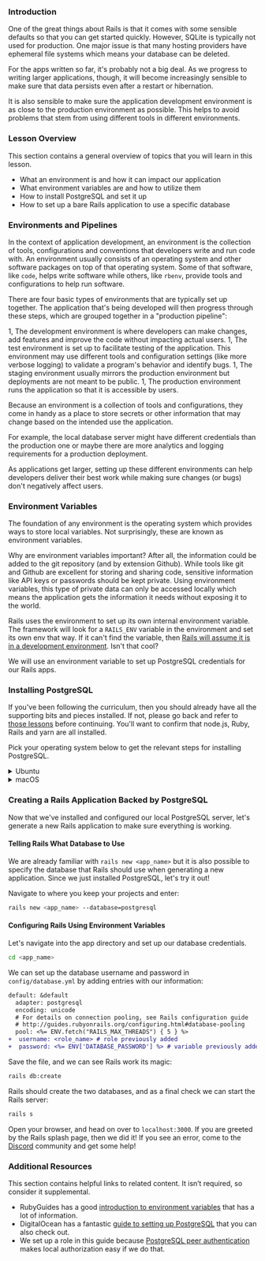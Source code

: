 ### Introduction

One of the great things about Rails is that it comes with some sensible defaults so that you can get started quickly. However, SQLite is typically not used for production. One major issue is that many hosting providers have ephemeral file systems which means your database can be deleted.

For the apps written so far, it's probably not a big deal. As we progress to writing larger applications, though, it will become increasingly sensible to make sure that data persists even after a restart or hibernation.

It is also sensible to make sure the application development environment is as close to the production environment as possible. This helps to avoid problems that stem from using different tools in different environments.

### Lesson Overview

This section contains a general overview of topics that you will learn in this lesson.

-  What an environment is and how it can impact our application
-  What environment variables are and how to utilize them
-  How to install PostgreSQL and set it up
-  How to set up a bare Rails application to use a specific database

### Environments and Pipelines

In the context of application development, an environment is the collection of tools, configurations and conventions that developers write and run code with. An environment usually consists of an operating system and other software packages on top of that operating system. Some of that software, like `code`, helps write software while others, like `rbenv`, provide tools and configurations to help run software.

There are four basic types of environments that are typically set up together. The application that's being developed will then progress through these steps, which are grouped together in a "production pipeline":

1,  The development environment is where developers can make changes, add features and improve the code without impacting actual users.
1,  The test environment is set up to facilitate testing of the application. This environment may use different tools and configuration settings (like more verbose logging) to validate a program's behavior and identify bugs.
1,  The staging environment usually mirrors the production environment but deployments are not meant to be public.
1,  The production environment runs the application so that it is accessible by users.

Because an environment is a collection of tools and configurations, they come in handy as a place to store secrets or other information that may change based on the intended use the application.

For example, the local database server might have different credentials than the production one or maybe there are more analytics and logging requirements for a production deployment.

As applications get larger, setting up these different environments can help developers deliver their best work while making sure changes (or bugs) don't negatively affect users.

### Environment Variables
The foundation of any environment is the operating system which provides ways to store local variables. Not surprisingly, these are known as environment variables.

Why are environment variables important? After all, the information could be added to the git repository (and by extension Github). While tools like git and Github are excellent for storing and sharing code, sensitive information like API keys or passwords should be kept private. Using environment variables, this type of private data can only be accessed locally which means the application gets the information it needs without exposing it to the world.

Rails uses the environment to set up its own internal environment variable. The framework will look for a `RAILS_ENV` variable in the environment and set its own env that way. If it can't find the variable, then [Rails will assume it is in a development environment](https://github.com/rails/rails/blob/main/railties/lib/rails.rb#L67). Isn't that cool?

We will use an environment variable to set up PostgreSQL credentials for our Rails apps.

### Installing PostgreSQL

If you've been following the curriculum, then you should already have all the supporting bits and pieces installed. If not, please go back and refer to [those lessons](https://www.theodinproject.com/lessons/installation_lessons) before continuing. You'll want to confirm that node.js, Ruby, Rails and yarn are all installed.

Pick your operating system below to get the relevant steps for installing PostgreSQL.

<details markdown="block">
<summary class="dropDown-header">Ubuntu
</summary>

### Step 1: Make sure the system is up to date
Before installing PostgreSQL, it's a good idea to make sure the operating system is up to date.

<div class="lesson-note" markdown="1">
#### Note
We will be using `sudo` quite a bit. As you follow these instructions, you may be (re-)prompted for your password. Remember that there will be no visual feedback when you type in your password.
</div>

To update our system, type in these commands:

~~~~bash
sudo apt update && sudo apt upgrade
~~~~

Be sure to review any prompts before pressing `Y` and `Enter`. While they typically advise you about additional space required for updates, this might not be the case!

### Step 2: Install the PostgreSQL packages
After our system is up to date, we will install the packages for PostgreSQL.

~~~bash
sudo apt install postgresql postgresql-contrib libpq-dev
~~~

After installation is complete, let's start the server using this command:

~~~bash
sudo systemctl start postgresql.service
~~~

If you are unsure about whether `postgresql` is active, it's possible to check with this command:

~~~bash
service postgresql status
~~~

Got an error, or don't see an active service? Come visit the [Discord](https://discord.gg/V75WSQG) for some help!

If postgre is active, you can press `Q` to quit the status screen and move on to the next step.

### Step 3: Setting up PostgreSQL
PostgreSQL is now running, but we have to configure it in order to be able to use it with our local Rails applications.

#### 3.1 PostgreSQL Roles
PostgreSQL authenticates via roles. A role is like a user and the default installation has set up a `postgres` role that we can use to interact with the database server. This is great, but that would mean having to switch to that role every time we wanted to do something with the database server.

Instead, we will set up our own user to avoid switching to `postgres` all the time.

<div class="lesson-note" markdown="1">
#### IMPORTANT
You'll want to take note of your Linux username so we can create the right role! The terminal prompt, by default, is configured in this format:

~~~bash
<linux_username>@<machine_name>: 
~~~
</div>

#### 3.2 Creating a New Role
With all your information ready, let's create a role in Postgre! The command to do so is:

~~~bash
sudo -i -u postgres createuser --interactive
~~~

Make sure that you enter your Linux user name as the name of the role, and be sure to make that user a superuser. Setting up a role this way means that we leverage "peer authentication" which makes using the local database very easy from Rails.

#### 3.3 Creating the Role Database
One other important step in setting up Postgre is that each role must have its own database of the same name. Without it, the role we just created will not be able to log in or interact with the Postgre server.

You can try to run `psql` now, but you will get an error that the database does not exist. Not to worry, let's create one to resolve fix this:

~~~bash
sudo -i -u postgres createdb <linux_username>
~~~

Now our role is fully set up: we've got `<role_name>` and that role has a database.

#### 3.4 Securing Our New Role
One important thing that we have to do is to set up a password for our new role so that the data is protected. Now that our role is set up, we can actually use it to administer the Postgre server. All you have to do is enter this command to get into the PostgreSQL prompt:

~~~bash
psql
~~~

You should see the PostgreSQL prompt come up with the new role we just created, like so:

~~~
<role_name>=#
~~~

If you don't see a similar prompt, then reach out on [Discord](https://discord.gg/V75WSQG) for some help. 

If you **do** see a similar prompt, then we can create a password for the role like so:

~~~
\password <role_name>
~~~

You'll be prompted to enter a password and to verify it. Once you are done, the prompt will return to normal. Now, we will configure the permissions for our new role:

~~~
grant all privileges on database <role_database_name> to <role_name>;
~~~

Remember that you should change the `<role_database_name>` and `<role_name>` (they should both the same)! If you see `GRANT` in response to the command, then you can type `\q` to exit the prompt.

This role and password combination enables us to log in to the PostgreSQL service to perform operations, so let's save this into the environment so local Rails apps can do those things.

#### 3.5 Saving Access Information in the Environment
After finishing our configuration, the last step is save it into the environment to access later.

In order to save our password to the environment, we can run this command:

~~~bash
echo 'export DATABASE_PASSWORD="<role_password>"' >> ~/.bashrc
~~~

Note here the name we've chosen for our environment variable: `DATABASE_PASSWORD`. Also, remember to update `<role_password>` in the command to what was set above!

Now, this variable lives in our environment for us to use. As the variable is new, we'll want to reload the environment so that we can access it. To reload the environment, you can close and re-open your terminal.

Once that's done, we can move to testing it out!

</details>

<details markdown="block">
<summary class="dropDown-header">macOS
</summary>

### Step 1: Make sure the system is up to date
Before running commands with homebrew, you'll want to make sure things are up to date. Run the following commands.

~~~~bash
brew update
brew upgrade
~~~~

If your terminal doesn't recognize `brew`, then you'll need to go and install homebrew. You can find it and other installs in the curriculum [here](https://www.theodinproject.com/lessons/installation_lessons).

### Step 2: Install the PostgreSQL packages
Now that we've ensured our packages are up to date, we will use brew to install PostgreSQL.

~~~bash
brew install postgresql@14
~~~

After installation is complete, let's start the server using this command:

~~~bash
brew services start postgresql@14
~~~

If you are unsure about whether postgres is active, it's possible to check with this command:

~~~bash
brew services info postgresql@14
~~~

Got an error, or don't see an active service? Come visit the Discord for some help!

If the postgres service is active, move on to the next step.

### Step 3: Setting up PostgreSQL
PostgreSQL is now running, but we have to configure it in order to be able to use it with our local Rails applications.

#### 3.1 PostgreSQL Roles
PostgreSQL authenticates via roles. A role is like a user, and by default, the install on MacOS should have a role set up with your MacOS username. If you're not sure of your username, you can run the command `whoami` in your terminal to get it. To verify that you have a role in postgres matching your username, enter the following command:

~~~bash
psql postgres
~~~

And you should see a prompt like this
~~~
psql (14.x (Homebrew))
Type "help" for help.

postgres=#
~~~
Input `\du`, hit Return, and check that your MacOS username is the listed role name.

#### 3.2 Creating the Role Database
One other important step in setting up postgres is that each role must have its own database of the same name. We need this to login as the role matching our username. While still in the postgres session prompt, type the following command to create the new database. Make sure you include the semicolon.

~~~
CREATE DATABASE <username>;
~~~

Now our role is fully set up: we've got `<role_name>` and that role has a database. Enter the command `\q` to exit the interactive terminal for `postgres`.

#### 3.3 Securing Our New Role
One important thing that we have to do is to set up a password for our new role so that the data is protected. Now that our role is set up, we can actually use it to administer the postgres server. All you have to do is enter this command to get into the PostgreSQL prompt for the database matching your user:

~~~bash
psql
~~~

You should now see the postgres prompt come up like this:

~~~
<role_name>=#
~~~

If you don't see a similar prompt, then reach out on Discord for some help. 

If you **do** see a similar prompt, then we can create a password for the role like so:

~~~
\password <role_name>
~~~

You'll be prompted to enter a password and to verify it. Once you are done, the prompt will return to normal. Now, we will configure the permissions for our new role:

~~~
grant all privileges on database <role_database_name> to <role_name>;
~~~

Remember that you should change the `<role_database_name>` and `<role_name>` (they should both the same)! If you see `GRANT` in response to the command, then you can type `\q` to exit the prompt.

#### 3.4 Saving Access Information in the Environment
After finishing our configuration, the last step is save it into the environment to access later.

In order to save our password to the environment, we can run this command:

~~~bash
echo 'export DATABASE_PASSWORD="<role_password>"' >> ~/.zshrc
~~~

Note here the name we've chosen for our environment variable: `DATABASE_PASSWORD`. Also, remember to update `<role_password>` in the command to what was set above!

Now, this variable lives in our environment for us to use. As the variable is new, we'll want to reload the environment so that we can access it. To reload the environment, you can close and re-open your terminal.

Once that's done, we can move to testing it out!

</details>


### Creating a Rails Application Backed by PostgreSQL
Now that we've installed and configured our local PostgreSQL server, let's generate a new Rails application to make sure everything is working.

#### Telling Rails What Database to Use
We are already familiar with `rails new <app_name>` but it is also possible to specify the database that Rails should use when generating a new application. Since we just installed PostgreSQL, let's try it out!

Navigate to where you keep your projects and enter:

~~~bash
rails new <app_name> --database=postgresql
~~~

#### Configuring Rails Using Environment Variables
Let's navigate into the app directory and set up our database credentials.

~~~bash
cd <app_name>
~~~

We can set up the database username and password in `config/database.yml` by adding entries with our information:

~~~diff
default: &default
  adapter: postgresql
  encoding: unicode
  # For details on connection pooling, see Rails configuration guide
  # http://guides.rubyonrails.org/configuring.html#database-pooling
  pool: <%= ENV.fetch("RAILS_MAX_THREADS") { 5 } %>
+  username: <role_name> # role previously added
+  password: <%= ENV['DATABASE_PASSWORD'] %> # variable previously added
~~~

Save the file, and we can see Rails work its magic:

~~~bash
rails db:create
~~~

Rails should create the two databases, and as a final check we can start the Rails server:

~~~bash
rails s
~~~

Open your browser, and head on over to `localhost:3000`. If you are greeted by the Rails splash page, then we did it! If you see an error, come to the [Discord](https://discord.gg/V75WSQG) community and get some help!

### Additional Resources

This section contains helpful links to related content. It isn’t required, so consider it supplemental.

-    RubyGuides has a good [introduction to environment variables](https://www.rubyguides.com/2019/01/ruby-environment-variables/) that has a lot of information.
-    DigitalOcean has a fantastic [guide to setting up PostgreSQL](https://www.digitalocean.com/community/tutorials/how-to-install-and-use-postgresql-on-ubuntu-22-04) that you can also check out.
-    We set up a role in this guide because [PostgreSQL peer authentication](https://www.postgresql.org/docs/current/auth-peer.html) makes local authorization easy if we do that.